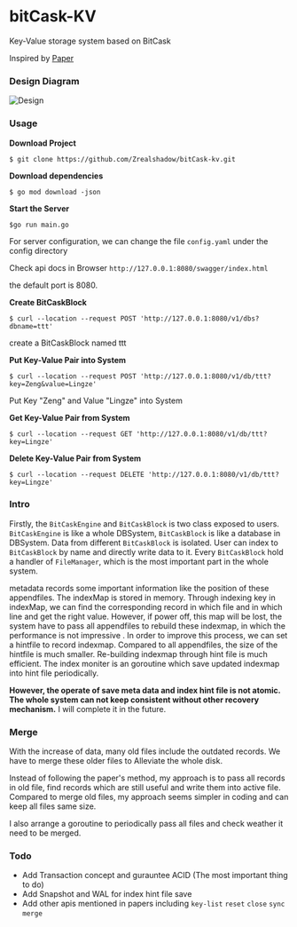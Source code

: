 # bitCask-KV
Key-Value storage system based on BitCask 

Inspired by [Paper](https://riak.com/assets/bitcask-intro.pdf)



### Design Diagram



![Design](../../aboutme/FigureHub/bitCaskKV/Design.png)





### Usage



**Download Project**

```shell
$ git clone https://github.com/Zrealshadow/bitCask-kv.git
```



**Download dependencies**

```shell
$ go mod download -json
```



**Start the Server**

```shell
$go run main.go
```

For server configuration, we can change the file `config.yaml` under the config directory



Check api docs in Browser `http://127.0.0.1:8080/swagger/index.html`

the default port is 8080.



**Create BitCaskBlock**

```shell
$ curl --location --request POST 'http://127.0.0.1:8080/v1/dbs?dbname=ttt'
```

create a BitCaskBlock named ttt



**Put Key-Value Pair into System**

```shell
$ curl --location --request POST 'http://127.0.0.1:8080/v1/db/ttt?key=Zeng&value=Lingze'
```

Put Key "Zeng" and Value "Lingze" into System



**Get Key-Value Pair from System**

```shell
$ curl --location --request GET 'http://127.0.0.1:8080/v1/db/ttt?key=Lingze'
```



**Delete Key-Value Pair from System**

```shell
$ curl --location --request DELETE 'http://127.0.0.1:8080/v1/db/ttt?key=Lingze'
```





### Intro

Firstly, the `BitCaskEngine`  and `BitCaskBlock` is two class exposed to users. `BitCaskEngine` is like a whole DBSystem, `BitCaskBlock` is like a database in DBSystem. Data from different `BitCaskBlock` is isolated. User can index to `BitCaskBlock` by name and directly write data to it.  Every `BitCaskBlock` hold a handler of `FileManager`, which is the most important part in the whole system. 

metadata records some important information like the position of these appendfiles. The indexMap is stored in memory. Through indexing key in indexMap, we can find the corresponding record in which file and in which line and get the right value. However, if power off, this map will be lost, the system have to pass all appendfiles to rebuild these indexmap, in which the performance is not impressive . In order to improve this process, we can set a hintfile to record indexmap. Compared to all appendfiles, the size of the hintfile is much smaller. Re-building indexmap through hint file is much efficient. The index moniter is an goroutine which save updated indexmap into hint file periodically. 

**However,  the operate of save meta data and index hint file is not atomic. The whole system can not keep consistent without other recovery mechanism.** I will complete it in the future.

### Merge 

With the increase of data, many old files include the outdated records. We have to merge these older files to Alleviate the whole disk.

Instead of following the paper's method, my approach is to pass all records in old file, find records which are still useful and write them into active file. Compared to merge old files, my approach seems simpler in coding and can keep all files same size. 

I also arrange a goroutine to periodically pass all files and check weather it need to be merged.



### Todo

- Add Transaction concept and gurauntee ACID (The most important thing to do)
- Add Snapshot and WAL for index hint file save
-  Add other apis mentioned in papers including `key-list`  `reset`  `close`  `sync`  `merge`





